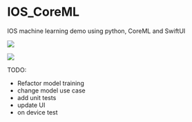 # IOS_CoreML
IOS machine learning demo using python, CoreML and SwiftUI

![](https://github.com/pkmklong/IOS_CoreML/blob/main/app_demo.gif)

<img src="https://github.com/pkmklong/IOS_CoreML/blob/main/media/coreml_demo.">

TODO:<br>
* Refactor model training
* change model use case
* add unit tests
* update UI
* on device test
